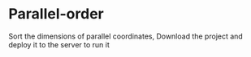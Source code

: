 # Parallel-order
Sort the dimensions of parallel coordinates,
Download the project and deploy it to the server to run it
